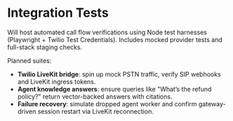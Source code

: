 # Integration Tests

Will host automated call flow verifications using Node test harnesses (Playwright + Twilio Test Credentials). Includes mocked provider tests and full-stack staging checks.

Planned suites:
- **Twilio LiveKit bridge**: spin up mock PSTN traffic, verify SIP webhooks and LiveKit ingress tokens.
- **Agent knowledge answers**: ensure queries like "What’s the refund policy?" return vector-backed answers with citations.
- **Failure recovery**: simulate dropped agent worker and confirm gateway-driven session restart via LiveKit reconnection.

